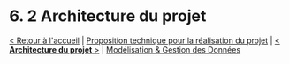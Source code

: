 # 6. 2 Architecture du projet

[< Retour à l'accueil](specifications-techniques.md) | [Proposition technique pour la réalisation du projet](proposition-technique.md) | [< **Architecture du projet** >](architecture-projet.md) | [Modélisation & Gestion des Données](modelisation-gestion-donnees.md)